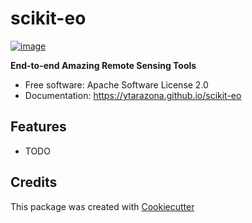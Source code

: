 # scikit-eo


[![image](https://img.shields.io/pypi/v/eopy.svg)](https://pypi.python.org/pypi/scikit-eo)


**End-to-end Amazing Remote Sensing Tools**


-   Free software: Apache Software License 2.0
-   Documentation: https://ytarazona.github.io/scikit-eo
    

## Features

-   TODO

## Credits

This package was created with [Cookiecutter](https://github.com/cookiecutter/cookiecutter)
